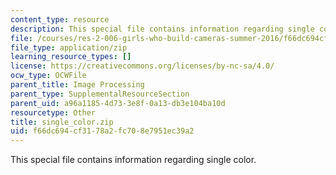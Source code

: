 ```yaml
---
content_type: resource
description: This special file contains information regarding single color.
file: /courses/res-2-006-girls-who-build-cameras-summer-2016/f66dc694cf3178a2fc708e7951ec39a2_single_color.zip
file_type: application/zip
learning_resource_types: []
license: https://creativecommons.org/licenses/by-nc-sa/4.0/
ocw_type: OCWFile
parent_title: Image Processing
parent_type: SupplementalResourceSection
parent_uid: a96a1185-4d73-3e8f-0a13-db3e104ba10d
resourcetype: Other
title: single_color.zip
uid: f66dc694-cf31-78a2-fc70-8e7951ec39a2
---
```

This special file contains information regarding single color.